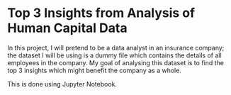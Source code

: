 # Top 3 Insights from Analysis of Human Capital Data
In this project, I will pretend to be a data analyst in an insurance company; the dataset I will be using is a dummy file which contains the details of all employees in the company. My goal of analysing this dataset is to find the top 3 insights which might benefit the company as a whole.

This is done using Jupyter Notebook.
